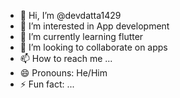 - 👋 Hi, I’m @devdatta1429
- 👀 I’m interested in App development
- 🌱 I’m currently learning flutter
- 💞️ I’m looking to collaborate on apps
- 📫 How to reach me ...
- 😄 Pronouns: He/Him
- ⚡ Fun fact: ...

<!---
devdatta1429/devdatta1429 is a ✨ special ✨ repository because its `README.md` (this file) appears on your GitHub profile.
You can click the Preview link to take a look at your changes.
--->
